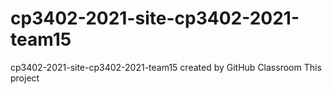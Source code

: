 # cp3402-2021-site-cp3402-2021-team15
cp3402-2021-site-cp3402-2021-team15 created by GitHub Classroom
This project
